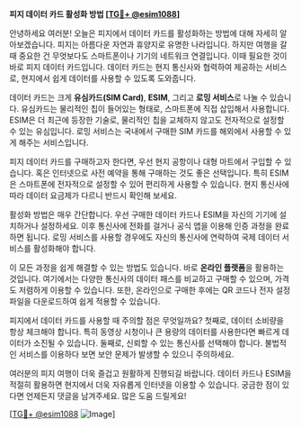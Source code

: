 **피지 데이터 카드 활성화 방법 [[TG💪+ @esim1088](https://t.me/s/esim1088)]**

안녕하세요 여러분! 오늘은 피지에서 데이터 카드를 활성화하는 방법에 대해 자세히 알아보겠습니다. 피지는 아름다운 자연과 휴양지로 유명한 나라입니다. 하지만 여행을 갈 때 중요한 건 무엇보다도 스마트폰이나 기기의 네트워크 연결입니다. 이때 필요한 것이 바로 피지 데이터 카드입니다. 데이터 카드는 현지 통신사와 협력하여 제공하는 서비스로, 현지에서 쉽게 데이터를 사용할 수 있도록 도와줍니다.

데이터 카드는 크게 **유심카드(SIM Card)**, **ESIM**, 그리고 **로밍 서비스**로 나눌 수 있습니다. 유심카드는 물리적인 칩이 들어있는 형태로, 스마트폰에 직접 삽입해서 사용합니다. ESIM은 더 최근에 등장한 기술로, 물리적인 칩을 교체하지 않고도 전자적으로 설정할 수 있는 유심입니다. 로밍 서비스는 국내에서 구매한 SIM 카드를 해외에서 사용할 수 있게 해주는 서비스입니다.

피지 데이터 카드를 구매하고자 한다면, 우선 현지 공항이나 대형 마트에서 구입할 수 있습니다. 혹은 인터넷으로 사전 예약을 통해 구매하는 것도 좋은 선택입니다. 특히 ESIM은 스마트폰에 전자적으로 설정할 수 있어 편리하게 사용할 수 있습니다. 현지 통신사에 따라 데이터 요금제가 다르니 반드시 확인해 보세요.

활성화 방법은 매우 간단합니다. 우선 구매한 데이터 카드나 ESIM을 자신의 기기에 설치하거나 설정하세요. 이후 통신사에 전화를 걸거나 공식 앱을 이용해 인증 과정을 완료하면 됩니다. 로밍 서비스를 사용할 경우에도 자신의 통신사에 연락하여 국제 데이터 서비스를 활성화해야 합니다.

이 모든 과정을 쉽게 해결할 수 있는 방법도 있습니다. 바로 **온라인 플랫폼**을 활용하는 것입니다. 여기에서는 다양한 통신사의 데이터 패스를 비교하고 구매할 수 있으며, 가격도 저렴하게 이용할 수 있습니다. 또한, 온라인으로 구매한 후에는 QR 코드나 전자 설정 파일을 다운로드하여 쉽게 적용할 수 있습니다.

피지에서 데이터 카드를 사용할 때 주의할 점은 무엇일까요? 첫째로, 데이터 소비량을 항상 체크해야 합니다. 특히 동영상 시청이나 큰 용량의 데이터를 사용한다면 빠르게 데이터가 소진될 수 있습니다. 둘째로, 신뢰할 수 있는 통신사를 선택해야 합니다. 불법적인 서비스를 이용하다 보면 보안 문제가 발생할 수 있으니 주의하세요.

여러분의 피지 여행이 더욱 즐겁고 원활하게 진행되길 바랍니다. 데이터 카드나 ESIM을 적절히 활용하면 현지에서 더욱 자유롭게 인터넷을 이용할 수 있습니다. 궁금한 점이 있다면 언제든지 댓글을 남겨주세요. 많은 도움 드릴게요!

[[TG💪+ @esim1088](https://t.me/s/esim1088) ![Image](https://i.postimg.cc/Y0z9fWf4/image.png)]